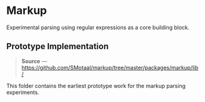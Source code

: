 ﻿# Markup

Experimental parsing using regular expressions as a core building block.

## Prototype Implementation

> **Source** — https://github.com/SMotaal/markup/tree/master/packages/markup/lib/

This folder contains the earliest prototype work for the markup parsing experiments.
